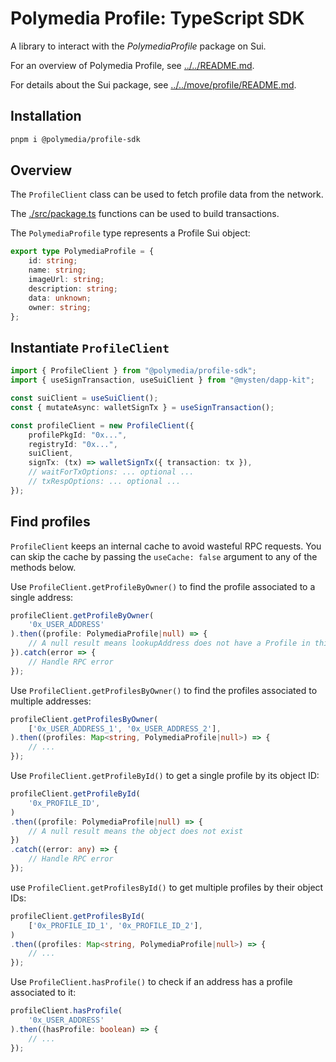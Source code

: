 # Polymedia Profile: TypeScript SDK

A library to interact with the _PolymediaProfile_ package on Sui.

For an overview of Polymedia Profile, see [../../README.md](../../README.md).

For details about the Sui package, see [../../move/profile/README.md](../../move/profile/README.md).

## Installation
```bash
pnpm i @polymedia/profile-sdk
```

## Overview

The `ProfileClient` class can be used to fetch profile data from the network.

The [./src/package.ts](./src/package.ts) functions can be used to build transactions.

The `PolymediaProfile` type represents a Profile Sui object:
```ts
export type PolymediaProfile = {
    id: string;
    name: string;
    imageUrl: string;
    description: string;
    data: unknown;
    owner: string;
};
```

## Instantiate `ProfileClient`

```ts
import { ProfileClient } from "@polymedia/profile-sdk";
import { useSignTransaction, useSuiClient } from "@mysten/dapp-kit";

const suiClient = useSuiClient();
const { mutateAsync: walletSignTx } = useSignTransaction();

const profileClient = new ProfileClient({
    profilePkgId: "0x...",
    registryId: "0x...",
    suiClient,
    signTx: (tx) => walletSignTx({ transaction: tx }),
    // waitForTxOptions: ... optional ...
    // txRespOptions: ... optional ...
});
```

## Find profiles

`ProfileClient` keeps an internal cache to avoid wasteful RPC requests. You can skip the cache by passing the `useCache: false` argument to any of the methods below.

Use `ProfileClient.getProfileByOwner()` to find the profile associated to a single address:
```ts
profileClient.getProfileByOwner(
    '0x_USER_ADDRESS'
).then((profile: PolymediaProfile|null) => {
    // A null result means lookupAddress does not have a Profile in this Registry
}).catch(error => {
    // Handle RPC error
});
```

Use `ProfileClient.getProfilesByOwner()` to find the profiles associated to multiple addresses:
```ts
profileClient.getProfilesByOwner(
    ['0x_USER_ADDRESS_1', '0x_USER_ADDRESS_2'],
).then((profiles: Map<string, PolymediaProfile|null>) => {
    // ...
});
```

Use `ProfileClient.getProfileById()` to get a single profile by its object ID:
```ts
profileClient.getProfileById(
    '0x_PROFILE_ID',
)
.then((profile: PolymediaProfile|null) => {
    // A null result means the object does not exist
})
.catch((error: any) => {
    // Handle RPC error
});
```

use `ProfileClient.getProfilesById()` to get multiple profiles by their object IDs:
```ts
profileClient.getProfilesById(
    ['0x_PROFILE_ID_1', '0x_PROFILE_ID_2'],
)
.then((profiles: Map<string, PolymediaProfile|null>) => {
    // ...
});
```

Use `ProfileClient.hasProfile()` to check if an address has a profile associated to it:
```ts
profileClient.hasProfile(
    '0x_USER_ADDRESS'
).then((hasProfile: boolean) => {
    // ...
});
```
